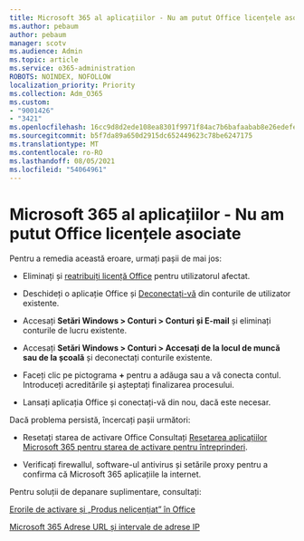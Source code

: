 ```yaml
---
title: Microsoft 365 al aplicațiilor - Nu am putut Office licențele asociate
ms.author: pebaum
author: pebaum
manager: scotv
ms.audience: Admin
ms.topic: article
ms.service: o365-administration
ROBOTS: NOINDEX, NOFOLLOW
localization_priority: Priority
ms.collection: Adm_O365
ms.custom:
- "9001426"
- "3421"
ms.openlocfilehash: 16cc9d8d2ede108ea8301f9971f84ac7b6bafaabab8e26edefe15acf66783339
ms.sourcegitcommit: b5f7da89a650d2915dc652449623c78be6247175
ms.translationtype: MT
ms.contentlocale: ro-RO
ms.lasthandoff: 08/05/2021
ms.locfileid: "54064961"
---
```

# <a name="microsoft-365-apps-message---couldnt-find-office-licenses-associated"></a>Microsoft 365 al aplicațiilor - Nu am putut Office licențele asociate

Pentru a remedia această eroare, urmați pașii de mai jos:

- Eliminați și [reatribuiți licență Office](https://docs.microsoft.com/microsoft-365/admin/manage/assign-licenses-to-users) pentru utilizatorul afectat.

- Deschideți o aplicație Office și [Deconectați-vă](https://support.office.com/article/sign-out-of-office-5a20dc11-47e9-4b6f-945d-478cb6d92071) din conturile de utilizator existente.

- Accesați **Setări Windows > Conturi > Conturi și E-mail** și eliminați conturile de lucru existente.

- Accesați **Setări Windows > Conturi > Accesați de la locul de muncă sau de la școală** și deconectați conturile existente.

- Faceți clic pe pictograma **+** pentru a adăuga sau a vă conecta contul. Introduceți acreditările și așteptați finalizarea procesului.

- Lansați aplicația Office și conectați-vă din nou, dacă este necesar.

Dacă problema persistă, încercați pașii următori:

- Resetați starea de activare Office Consultați [Resetarea aplicațiilor Microsoft 365 pentru starea de activare pentru întreprinderi](https://docs.microsoft.com/office365/troubleshoot/activation/reset-office-365-proplus-activation-state).

- Verificați firewallul, software-ul antivirus și setările proxy pentru a confirma că Microsoft 365 aplicațiile la internet. 

Pentru soluții de depanare suplimentare, consultați:

[Erorile de activare și „Produs nelicențiat” în Office](https://support.office.com/Article/0d23d3c0-c19c-4b2f-9845-5344fedc4380?wt.mc_id=Alchemy_ClientDIA)

[Microsoft 365 Adrese URL și intervale de adrese IP](https://docs.microsoft.com/office365/enterprise/urls-and-ip-address-ranges)
